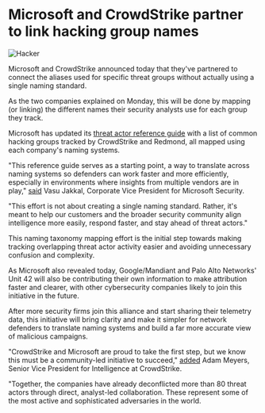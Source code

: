 # Microsoft and CrowdStrike partner to link hacking group names

![Hacker](https://www.bleepstatic.com/content/hl-images/2024/12/15/hacker-card.jpg)

Microsoft and CrowdStrike announced today that they've partnered to connect the aliases used for specific threat groups without actually using a single naming standard.

As the two companies explained on Monday, this will be done by mapping (or linking) the different names their security analysts use for each group they track.

Microsoft has updated its [threat actor reference guide](https://learn.microsoft.com/en-us/unified-secops-platform/microsoft-threat-actor-naming) with a list of common hacking groups tracked by CrowdStrike and Redmond, all mapped using each company's naming systems.

"This reference guide serves as a starting point, a way to translate across naming systems so defenders can work faster and more efficiently, especially in environments where insights from multiple vendors are in play," [said](https://www.microsoft.com/en-us/security/blog/2025/06/02/announcing-a-new-strategic-collaboration-to-bring-clarity-to-threat-actor-naming/) Vasu Jakkal, Corporate Vice President for Microsoft Security.

"This effort is not about creating a single naming standard. Rather, it's meant to help our customers and the broader security community align intelligence more easily, respond faster, and stay ahead of threat actors."

This naming taxonomy mapping effort is the initial step towards making tracking overlapping threat actor activity easier and avoiding unnecessary confusion and complexity.

As Microsoft also revealed today, Google/Mandiant and Palo Alto Networks' Unit 42 will also be contributing their own information to make attribution faster and clearer, with other cybersecurity companies likely to join this initiative in the future.

After more security firms join this alliance and start sharing their telemetry data, this initiative will bring clarity and make it simpler for network defenders to translate naming systems and build a far more accurate view of malicious campaigns.

"CrowdStrike and Microsoft are proud to take the first step, but we know this must be a community-led initiative to succeed," [added](https://www.crowdstrike.com/en-us/blog/crowdstrike-and-microsoft-unite-to-deconflict-cyber-threat-attribution/) Adam Meyers, Senior Vice President for Intelligence at CrowdStrike.

"Together, the companies have already deconflicted more than 80 threat actors through direct, analyst-led collaboration. These represent some of the most active and sophisticated adversaries in the world.